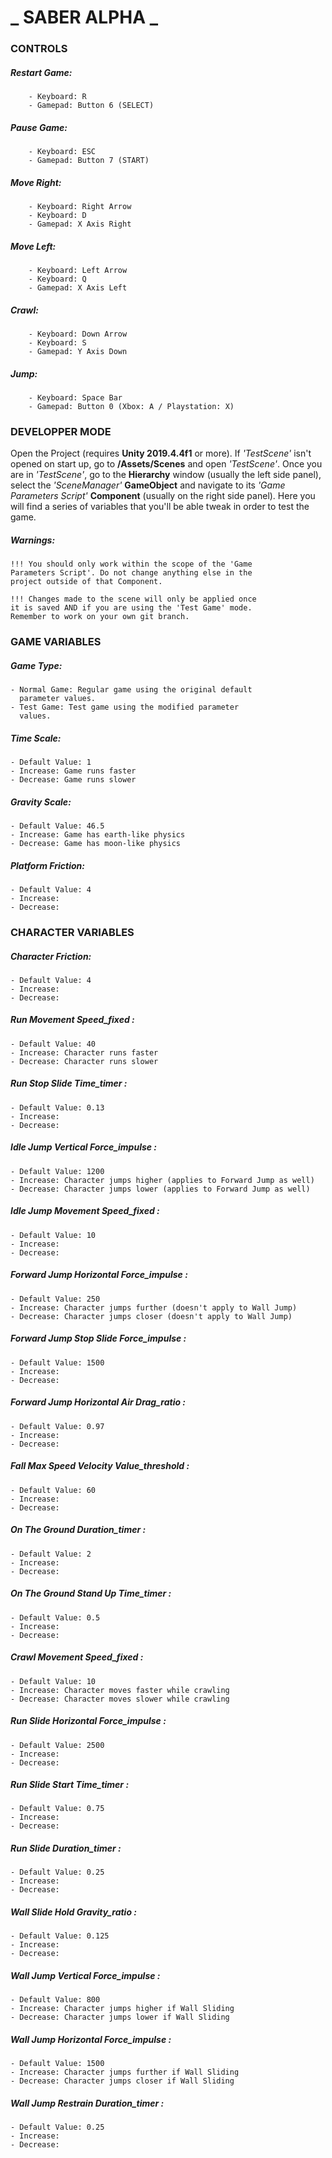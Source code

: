 # _ SABER ALPHA _

### CONTROLS

##### Restart Game:
		- Keyboard: R
		- Gamepad: Button 6 (SELECT)

##### Pause Game:
		- Keyboard: ESC
		- Gamepad: Button 7 (START)

##### Move Right:
		- Keyboard: Right Arrow
		- Keyboard: D
		- Gamepad: X Axis Right

##### Move Left:
		- Keyboard: Left Arrow
		- Keyboard: Q
		- Gamepad: X Axis Left

##### Crawl:
		- Keyboard: Down Arrow
		- Keyboard: S
		- Gamepad: Y Axis Down

##### Jump:
		- Keyboard: Space Bar
		- Gamepad: Button 0 (Xbox: A / Playstation: X)

### DEVELOPPER MODE
Open the Project (requires **Unity 2019.4.4f1** or more). If *'TestScene'* isn't opened on start up, go to **/Assets/Scenes** and open *'TestScene'*. Once you are in *'TestScene'*, go to the **Hierarchy** window (usually the left side panel), select the *'SceneManager'* **GameObject** and navigate to its *'Game Parameters Script'* **Component** (usually on the right side panel). Here you will find a series of variables that you'll be able tweak in order to test the game.

##### Warnings:
	!!! You should only work within the scope of the 'Game 
	Parameters Script'. Do not change anything else in the
	project outside of that Component.

	!!! Changes made to the scene will only be applied once 
	it is saved AND if you are using the 'Test Game' mode. 
	Remember to work on your own git branch.

### GAME VARIABLES

##### Game Type:
	- Normal Game: Regular game using the original default 
	  parameter values.
	- Test Game: Test game using the modified parameter 
	  values.

##### Time Scale:
	- Default Value: 1
	- Increase: Game runs faster
	- Decrease: Game runs slower

##### Gravity Scale:
	- Default Value: 46.5
	- Increase: Game has earth-like physics
	- Decrease: Game has moon-like physics

##### Platform Friction:
	- Default Value: 4
	- Increase: 
	- Decrease: 

### CHARACTER VARIABLES

##### Character Friction:
	- Default Value: 4
	- Increase: 
	- Decrease: 

##### Run Movement Speed_fixed :
	- Default Value: 40
	- Increase: Character runs faster
	- Decrease: Character runs slower

##### Run Stop Slide Time_timer :
	- Default Value: 0.13
	- Increase: 
	- Decrease: 

##### Idle Jump Vertical Force_impulse :
	- Default Value: 1200
	- Increase: Character jumps higher (applies to Forward Jump as well)
	- Decrease: Character jumps lower (applies to Forward Jump as well)

##### Idle Jump Movement Speed_fixed :
	- Default Value: 10
	- Increase: 
	- Decrease: 

##### Forward Jump Horizontal Force_impulse :
	- Default Value: 250
	- Increase: Character jumps further (doesn't apply to Wall Jump)
	- Decrease: Character jumps closer (doesn't apply to Wall Jump)

##### Forward Jump Stop Slide Force_impulse :
	- Default Value: 1500
	- Increase: 
	- Decrease: 

##### Forward Jump Horizontal Air Drag_ratio :
	- Default Value: 0.97
	- Increase: 
	- Decrease: 

##### Fall Max Speed Velocity Value_threshold :
	- Default Value: 60
	- Increase: 
	- Decrease: 

##### On The Ground Duration_timer :
	- Default Value: 2
	- Increase: 
	- Decrease: 

##### On The Ground Stand Up Time_timer :
	- Default Value: 0.5
	- Increase: 
	- Decrease: 

##### Crawl Movement Speed_fixed :
	- Default Value: 10
	- Increase: Character moves faster while crawling
	- Decrease: Character moves slower while crawling

##### Run Slide Horizontal Force_impulse :
	- Default Value: 2500
	- Increase: 
	- Decrease: 

##### Run Slide Start Time_timer :
	- Default Value: 0.75
	- Increase: 
	- Decrease: 

##### Run Slide Duration_timer :
	- Default Value: 0.25
	- Increase: 
	- Decrease: 

##### Wall Slide Hold Gravity_ratio :
	- Default Value: 0.125
	- Increase: 
	- Decrease: 

##### Wall Jump Vertical Force_impulse :
	- Default Value: 800
	- Increase: Character jumps higher if Wall Sliding
	- Decrease: Character jumps lower if Wall Sliding

##### Wall Jump Horizontal Force_impulse :
	- Default Value: 1500
	- Increase: Character jumps further if Wall Sliding
	- Decrease: Character jumps closer if Wall Sliding 

##### Wall Jump Restrain Duration_timer :
	- Default Value: 0.25
	- Increase: 
	- Decrease: 